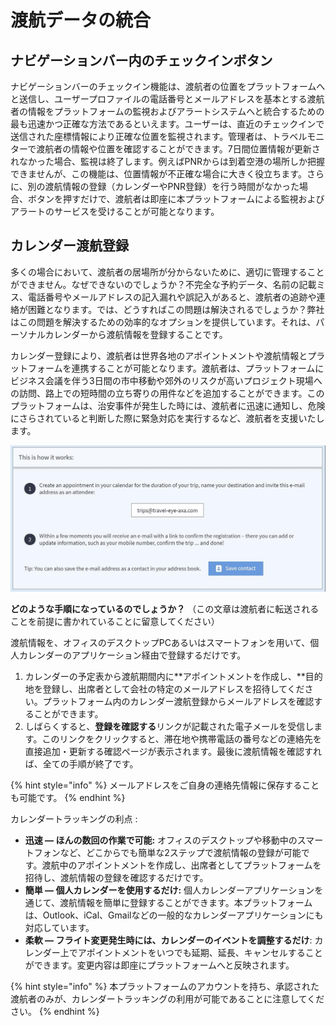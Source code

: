 # 渡航データの統合

## ナビゲーションバー内のチェックインボタン

ナビゲーションバーのチェックイン機能は、渡航者の位置をプラットフォームへと送信し、ユーザープロファイルの電話番号とメールアドレスを基本とする渡航者の情報をプラットフォームの監視およびアラートシステムへと統合するための最も迅速かつ正確な方法であるといえます。ユーザーは、直近のチェックインで送信された座標情報により正確な位置を監視されます。管理者は、トラベルモニターで渡航者の情報や位置を確認することができます。7日間位置情報が更新されなかった場合、監視は終了します。例えばPNRからは到着空港の場所しか把握できませんが、この機能は、位置情報が不正確な場合に大きく役立ちます。さらに、別の渡航情報の登録（カレンダーやPNR登録）を行う時間がなかった場合、ボタンを押すだけで、渡航者は即座に本プラットフォームによる監視およびアラートのサービスを受けることが可能となります。

## カレンダー渡航登録

多くの場合において、渡航者の居場所が分からないために、適切に管理することができません。なぜできないのでしょうか？不完全な予約データ、名前の記載ミス、電話番号やメールアドレスの記入漏れや誤記入があると、渡航者の追跡や連絡が困難となります。では、どうすればこの問題は解決されるでしょうか？弊社はこの問題を解決するための効率的なオプションを提供しています。それは、パーソナルカレンダーから渡航情報を登録することです。

カレンダー登録により、渡航者は世界各地のアポイントメントや渡航情報とプラットフォームを連携することが可能となります。渡航者は、プラットフォームにビジネス会議を伴う3日間の市中移動や郊外のリスクが高いプロジェクト現場への訪問、路上での短時間の立ち寄りの用件などを追加することができます。このプラットフォームは、治安事件が発生した時には、渡航者に迅速に通知し、危険にさらされていると判断した際に緊急対応を実行するなど、渡航者を支援いたします。

![](../.gitbook/assets/calendar-trip-registration%20%281%29.jpg)

**どのような手順になっているのでしょうか？** （この文章は渡航者に転送されることを前提に書かれていることに留意してください）

渡航情報を、オフィスのデスクトップPCあるいはスマートフォンを用いて、個人カレンダーのアプリケーション経由で登録するだけです。

1. カレンダーの予定表から渡航期間内に**アポイントメントを作成し、**目的地を登録し、出席者として会社の特定のメールアドレスを招待してください。プラットフォーム内のカレンダー渡航登録からメールアドレスを確認することができます。
2. しばらくすると、**登録を確認する**リンクが記載された電子メールを受信します。このリンクをクリックすると、滞在地や携帯電話の番号などの連絡先を直接追加・更新する確認ページが表示されます。最後に渡航情報を確認すれば、全ての手順が終了です。

{% hint style="info" %}
メールアドレスをご自身の連絡先情報に保存することも可能です。
{% endhint %}

カレンダートラッキングの利点 :

* **迅速 — ほんの数回の作業で可能:** オフィスのデスクトップや移動中のスマートフォンなど、どこからでも簡単な2ステップで渡航情報の登録が可能です。渡航中のアポイントメントを作成し、出席者としてプラットフォームを招待し、渡航情報の登録を確認するだけです。
* **簡単 — 個人カレンダーを使用するだけ:** 個人カレンダーアプリケーションを通じて、渡航情報を簡単に登録することができます。本プラットフォームは、Outlook、iCal、Gmailなどの一般的なカレンダーアプリケーションにも対応しています。
* **柔軟 — フライト変更発生時には、カレンダーのイベントを調整するだけ**: カレンダー上でアポイントメントをいつでも延期、延長、キャンセルすることができます。変更内容は即座にプラットフォームへと反映されます。

{% hint style="info" %}
本プラットフォームのアカウントを持ち、承認された渡航者のみが、カレンダートラッキングの利用が可能であることに注意してください。
{% endhint %}

